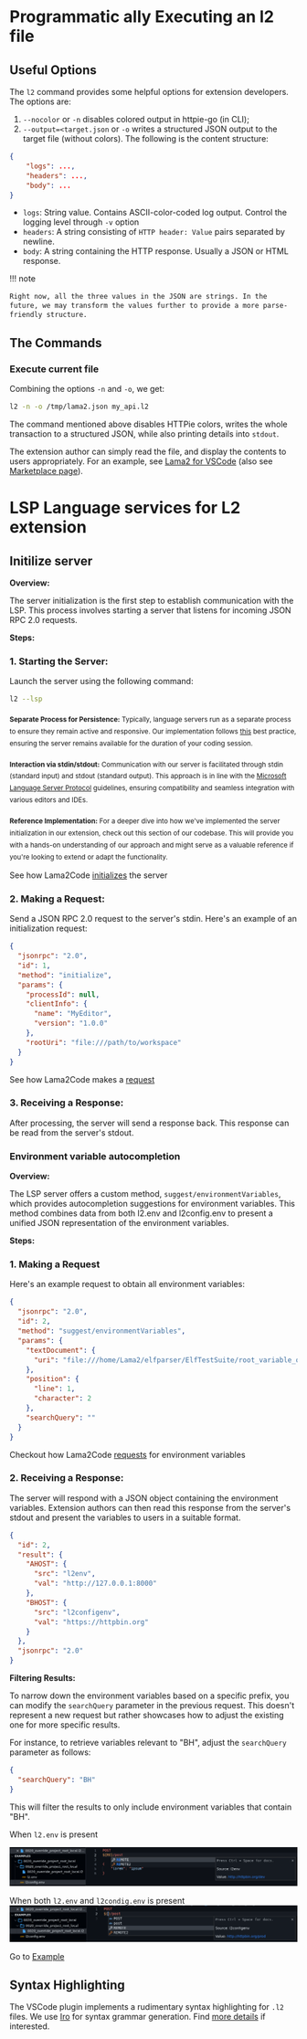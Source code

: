 # Programmatic ally Executing an l2 file

## Useful Options

The `l2` command provides some helpful options for
extension developers. The options are:

1. `--nocolor` or `-n` disables colored output in httpie-go (in CLI);
2. `--output=<target.json` or `-o` writes a structured JSON
   output to the target file (without colors). The following is the content
   structure:

```json
{
    "logs": ...,
    "headers": ...,
    "body": ...
}
```

- `logs`: String value. Contains ASCII-color-coded log output. Control the logging level through `-v` option
- `headers`: A string consisting of `HTTP header: Value` pairs separated by newline.
- `body`: A string containing the HTTP response. Usually a JSON or HTML response.

!!! note

    Right now, all the three values in the JSON are strings. In the future, we may transform the values further to provide a more parse-friendly structure.

## The Commands

### Execute current file

Combining the options `-n` and `-o`, we get:

```bash
l2 -n -o /tmp/lama2.json my_api.l2
```

The command mentioned above disables HTTPie colors,
writes the whole transaction to a structured JSON,
while also printing details into `stdout`.

The extension author can simply read the file, and
display the contents to users appropriately. For an
example, see [Lama2 for VSCode](https://github.com/HexmosTech/Lama2Code)
(also see [Marketplace page](https://marketplace.visualstudio.com/items?itemName=hexmos.Lama2)).

# LSP Language services for L2 extension

## Initilize server

**Overview:**

The server initialization is the first step to establish communication with the LSP.
This process involves starting a server that listens for incoming JSON RPC 2.0 requests.

**Steps:**

### 1. Starting the Server:

Launch the server using the following command:

```bash
l2 --lsp
```

<sub>**Separate Process for Persistence:** Typically, language servers run as a separate process to ensure they remain active and responsive. Our implementation follows [this](https://code.visualstudio.com/api/language-extensions/language-server-extension-guide#why-language-server) best practice, ensuring the server remains available for the duration of your coding session.<sub/>

<sub>**Interaction via stdin/stdout:** Communication with our server is facilitated through stdin (standard input) and stdout (standard output). This approach is in line with the [Microsoft Language Server Protocol](https://microsoft.github.io/language-server-protocol/) guidelines, ensuring compatibility and seamless integration with various editors and IDEs.<sub/>

<sub>**Reference Implementation:** For a deeper dive into how we've implemented the server initialization in our extension, check out this section of our codebase. This will provide you with a hands-on understanding of our approach and might serve as a valuable reference if you're looking to extend or adapt the functionality.<sub/>

See how Lama2Code [initializes](https://github.com/HexmosTech/Lama2Code/blob/main/src/lsp/methods/lspLifecycles.ts#L7) the server

### 2. Making a Request:

Send a JSON RPC 2.0 request to the server's stdin. Here's an example of an initialization request:

```json
{
  "jsonrpc": "2.0",
  "id": 1,
  "method": "initialize",
  "params": {
    "processId": null,
    "clientInfo": {
      "name": "MyEditor",
      "version": "1.0.0"
    },
    "rootUri": "file:///path/to/workspace"
  }
}
```

See how Lama2Code makes a [request](https://github.com/HexmosTech/Lama2Code/blob/main/src/lsp/request/generalRequest.ts#L77)

### 3. Receiving a Response:

After processing, the server will send a response back. This response can be read from the server's stdout.

### Environment variable autocompletion

**Overview:**

The LSP server offers a custom method, `suggest/environmentVariables`, which provides autocompletion suggestions for environment variables.
This method combines data from both l2.env and l2config.env to present a unified JSON representation of the environment variables.

**Steps:**

### 1. Making a Request

Here's an example request to obtain all environment variables:

```json
{
  "jsonrpc": "2.0",
  "id": 2,
  "method": "suggest/environmentVariables",
  "params": {
    "textDocument": {
      "uri": "file:///home/Lama2/elfparser/ElfTestSuite/root_variable_override/api/y_0020_root_override.l2"
    },
    "position": {
      "line": 1,
      "character": 2
    },
    "searchQuery": ""
  }
}
```

Checkout how Lama2Code [requests](https://github.com/HexmosTech/Lama2Code/blob/main/src/lsp/methods/suggestEnvironmentVars.ts#L119) for environment variables

### 2. Receiving a Response:

The server will respond with a JSON object containing the environment variables.
Extension authors can then read this response from the server's stdout and present the variables to users in a suitable format.

```json
{
  "id": 2,
  "result": {
    "AHOST": {
      "src": "l2env",
      "val": "http://127.0.0.1:8000"
    },
    "BHOST": {
      "src": "l2configenv",
      "val": "https://httpbin.org"
    }
  },
  "jsonrpc": "2.0"
}
```

**Filtering Results:**

To narrow down the environment variables based on a specific prefix, you can modify the `searchQuery` parameter in the previous request. This doesn't represent a new request but rather showcases how to adjust the existing one for more specific results.

For instance, to retrieve variables relevant to "BH", adjust the `searchQuery` parameter as follows:

```json
{
  "searchQuery": "BH"
}
```

This will filter the results to only include environment variables that contain "BH".

When `l2.env` is present

![l2envvariable variable](l2envvariable.png)

When both `l2.env` and `l2condig.env` is present
![l2configvariable variable](l2configvariable.png)

Go to [Example](../tutorials/examples.md#case-3-override-root-variable-with-local-variable)

## Syntax Highlighting

The VSCode plugin implements a rudimentary syntax highlighting for `.l2` files. We use [Iro](https://eeyo.io/iro/documentation/) for syntax grammar generation. Find [more details](https://github.com/HexmosTech/Lama2/tree/main/syntax/README.md) if interested.
